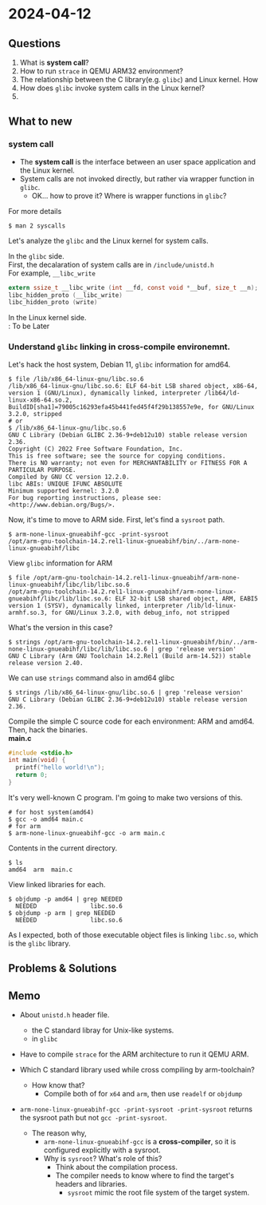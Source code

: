 # 2024-04-12

## Questions
1. What is **system call**?
2. How to run `strace` in QEMU ARM32 environment?
3. The relationship between the C library(e.g. `glibc`) and Linux kernel. How 
4. How does `glibc` invoke system calls in the Linux kernel?
5. 

## What to new
### system call
- The **system call** is the interface between an user space application and the Linux kernel.  
- System calls are not invoked directly, but rather via wrapper function in `glibc`.
  - OK... how to prove it? Where is wrapper functions in `glibc`?

For more details  
```shell
$ man 2 syscalls
```
Let's analyze the `glibc` and the Linux kernel for system calls.

In the `glibc` side.  
First, the decalaration of system calls are in `/include/unistd.h`  
For example, `__libc_write`  
```c
extern ssize_t __libc_write (int __fd, const void *__buf, size_t __n);
libc_hidden_proto (__libc_write)
libc_hidden_proto (write)
```

In the Linux kernel side.  
: To be Later

### Understand `glibc` linking in cross-compile environemnt.
Let's hack the host system, Debian 11, `glibc` information for amd64.
```shell
$ file /lib/x86_64-linux-gnu/libc.so.6
/lib/x86_64-linux-gnu/libc.so.6: ELF 64-bit LSB shared object, x86-64, version 1 (GNU/Linux), dynamically linked, interpreter /lib64/ld-linux-x86-64.so.2, BuildID[sha1]=79005c16293efa45b441fed45f4f29b138557e9e, for GNU/Linux 3.2.0, stripped 
# or
$ /lib/x86_64-linux-gnu/libc.so.6
GNU C Library (Debian GLIBC 2.36-9+deb12u10) stable release version 2.36.
Copyright (C) 2022 Free Software Foundation, Inc.
This is free software; see the source for copying conditions.
There is NO warranty; not even for MERCHANTABILITY or FITNESS FOR A
PARTICULAR PURPOSE.
Compiled by GNU CC version 12.2.0.
libc ABIs: UNIQUE IFUNC ABSOLUTE
Minimum supported kernel: 3.2.0
For bug reporting instructions, please see:
<http://www.debian.org/Bugs/>.
```

Now, it's time to move to ARM side.
First, let's find a `sysroot` path.
```shell
$ arm-none-linux-gnueabihf-gcc -print-sysroot
/opt/arm-gnu-toolchain-14.2.rel1-linux-gnueabihf/bin/../arm-none-linux-gnueabihf/libc
```

View `glibc` information for ARM
```shell
$ file /opt/arm-gnu-toolchain-14.2.rel1-linux-gnueabihf/arm-none-linux-gnueabihf/libc/lib/libc.so.6 
/opt/arm-gnu-toolchain-14.2.rel1-linux-gnueabihf/arm-none-linux-gnueabihf/libc/lib/libc.so.6: ELF 32-bit LSB shared object, ARM, EABI5 version 1 (SYSV), dynamically linked, interpreter /lib/ld-linux-armhf.so.3, for GNU/Linux 3.2.0, with debug_info, not stripped
```

What's the version in this case?
```shell
$ strings /opt/arm-gnu-toolchain-14.2.rel1-linux-gnueabihf/bin/../arm-none-linux-gnueabihf/libc/lib/libc.so.6 | grep 'release version'
GNU C Library (Arm GNU Toolchain 14.2.Rel1 (Build arm-14.52)) stable release version 2.40. 
```
We can use `strings` command also in amd64 glibc
```shell
$ strings /lib/x86_64-linux-gnu/libc.so.6 | grep 'release version'
GNU C Library (Debian GLIBC 2.36-9+deb12u10) stable release version 2.36.
```


Compile the simple C source code for each environment: ARM and amd64.  
Then, hack the binaries.  
**main.c**
```c
#include <stdio.h>
int main(void) {
  printf("hello world!\n");
  return 0;
}
```

It's very well-known C program. I'm going to make two versions of this.
```shell
# for host system(amd64)
$ gcc -o amd64 main.c
# for arm
$ arm-none-linux-gnueabihf-gcc -o arm main.c
```

Contents in the current directory.
```shell
$ ls
amd64  arm  main.c
```

View linked libraries for each.
```shell
$ objdump -p amd64 | grep NEEDED
  NEEDED               libc.so.6
$ objdump -p arm | grep NEEDED
  NEEDED               libc.so.6
```
As I expected, both of those executable object files is linking `libc.so`, which is the `glibc` library.


## Problems & Solutions


## Memo
- About `unistd.h` header file.
  - the C standard libray for Unix-like systems.
  - in `glibc`

- Have to compile `strace` for the ARM architecture to run it QEMU ARM.
- Which C standard library used while cross compiling by arm-toolchain?
  - How know that?
    - Compile both of for `x64` and `arm`, then use `readelf` or `objdump`

- `arm-none-linux-gnueabihf-gcc -print-sysroot -print-sysroot` returns the sysroot path but not `gcc -print-sysroot`.
  - The reason why,
    - `arm-none-linux-gnueabihf-gcc` is a **cross-compiler**, so it is configured explicitly with a sysroot.
    - Why is `sysroot`? What's role of this?
      - Think about the compilation process.
      - The compiler needs to know where to find the target's headers and libraries.
        - `sysroot` mimic the root file system of the target system.